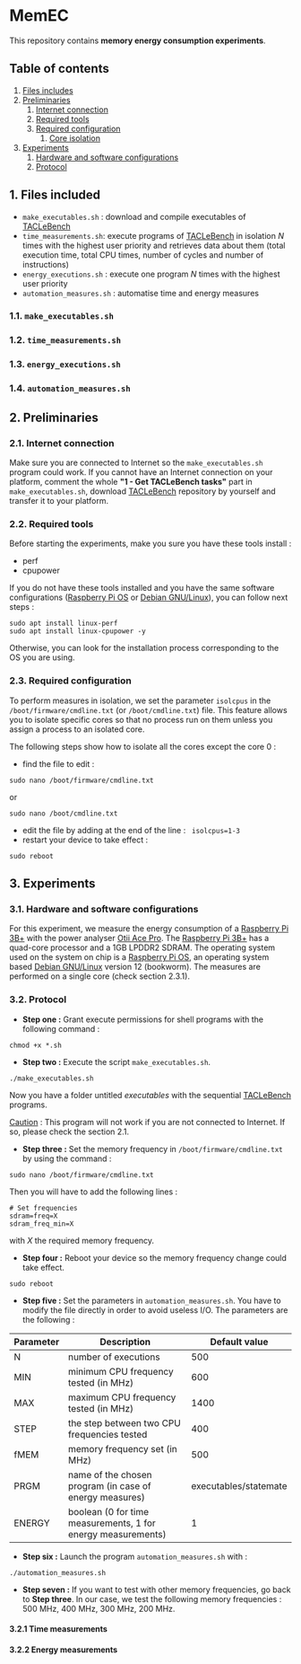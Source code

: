 # MemEC
This repository contains **memory energy consumption experiments**.

## Table of contents

1. [Files includes](#1-files-included)
2. [Preliminaries](#2-preliminaries)
    1. [Internet connection](#21-internet-connection)
    2. [Required tools](#22-required-tools)
    3. [Required configuration](#23-required-configuration)
        1. [Core isolation](#231-core-isolation)  
3. [Experiments](#3-experiments)
    1. [Hardware and software configurations](#31-hardware-and-software-configurations)
    2. [Protocol](#32-protocol)


## 1. Files included 

- ```make_executables.sh``` : download and compile executables of [TACLeBench](http://dx.doi.org/10.4230/OASIcs.WCET.2016.2) 
- ```time_measurements.sh```: execute programs of [TACLeBench](http://dx.doi.org/10.4230/OASIcs.WCET.2016.2) in isolation $N$ times with the highest user priority and retrieves data about them (total execution time, total CPU times, number of cycles and number of instructions)
- ```energy_executions.sh``` : execute one program $N$ times with the highest user priority
- ```automation_measures.sh``` : automatise time and energy measures

### 1.1. ```make_executables.sh```

### 1.2. ```time_measurements.sh```

### 1.3. ```energy_executions.sh```

### 1.4. ```automation_measures.sh```


## 2. Preliminaries

### 2.1. Internet connection

Make sure you are connected to Internet so the ```make_executables.sh``` program could work.
If you cannot have an Internet connection on your platform, comment the whole **"1 - Get TACLeBench tasks"** part in ```make_executables.sh```, download [TACLeBench](http://dx.doi.org/10.4230/OASIcs.WCET.2016.2) repository by yourself and transfer it to your platform.

### 2.2. Required tools

Before starting the experiments, make you sure you have these tools install :
- perf
- cpupower

If you do not have these tools installed and you have the same software configurations ([Raspberry Pi OS](https://www.raspberrypi.com/software/) or [Debian GNU/Linux](https://www.debian.org/)), you can follow next steps : 
```
sudo apt install linux-perf
sudo apt install linux-cpupower -y
```
Otherwise, you can look for the installation process corresponding to the OS you are using.

### 2.3. Required configuration

To perform measures in isolation, we set the parameter ```isolcpus``` in the  ```/boot/firmware/cmdline.txt``` (or ```/boot/cmdline.txt```) file.
This feature allows you to isolate specific cores so that no process run on them unless you assign a process to an isolated core.

The following steps show how to isolate all the cores except the core 0 : 
- find the file to edit : 
```
sudo nano /boot/firmware/cmdline.txt
``` 
or 
```
sudo nano /boot/cmdline.txt
``` 
- edit the file by adding at the end of the line : ``` isolcpus=1-3```
- restart your device to take effect : 
```
sudo reboot
```


## 3. Experiments

### 3.1. Hardware and software configurations

For this experiment, we measure the energy consumption of a [Raspberry Pi 3B+](https://www.raspberrypi.com/products/raspberry-pi-3-model-b-plus/) with the power analyser [Otii Ace Pro](https://www.qoitech.com/otii-ace/).
The [Raspberry Pi 3B+](https://www.raspberrypi.com/products/raspberry-pi-3-model-b-plus/) has a quad-core processor and a 1GB LPDDR2 SDRAM.
The operating system used on the system on chip is a [Raspberry Pi OS](https://www.raspberrypi.com/software/), an operating system based [Debian GNU/Linux](https://www.debian.org/) version 12 (bookworm).
The measures are performed on a single core (check section 2.3.1). 

### 3.2. Protocol

- **Step one :** Grant execute permissions for shell programs with the following command :
```
chmod +x *.sh
```
- **Step two :** Execute the script ```make_executables.sh```.
```
./make_executables.sh
```
Now you have a folder untitled _executables_ with the sequential [TACLeBench](http://dx.doi.org/10.4230/OASIcs.WCET.2016.2) programs.

<ins>Caution</ins> : This program will not work if you are not connected to Internet. If so, please check the section 2.1.

- **Step three :** Set the memory frequency in ```/boot/firmware/cmdline.txt``` by using the command :
```
sudo nano /boot/firmware/cmdline.txt
```
Then you will have to add the following lines : 
```
# Set frequencies
sdram=freq=X
sdram_freq_min=X
```
with $X$ the required memory frequency.
- **Step four :** Reboot your device so the memory frequency change could take effect.
```
sudo reboot
```
- **Step five :** Set the parameters in ```automation_measures.sh```. You have to modify the file directly in order to avoid useless I/O. The parameters are the following :

| Parameter       | Description                                                                     | Default value           |
| --------------- | ------------------------------------------------------------------------------- | ----------------------- |
| $\text{N}$      | number of executions                                                            | $500$                   |
| $\text{MIN}$    | minimum CPU frequency tested (in MHz)                                           | $600$                   |
| $\text{MAX}$    | maximum CPU frequency tested (in MHz)                                           | $1400$                  |
| $\text{STEP}$   | the step between two CPU frequencies tested                                     | $400$                   |
| $\text{fMEM}$   | memory frequency set (in MHz)                                                   | $500$                   |
| $\text{PRGM}$   | name of the chosen program (in case of energy measures)                         | executables/statemate   |
| $\text{ENERGY}$ | boolean (0 for time measurements, 1 for energy measurements)                    | $1$                     |

- **Step six :** Launch the program ```automation_measures.sh``` with : 
```
./automation_measures.sh
```
- **Step seven :** If you want to test with other memory frequencies, go back to **Step three**. In our case, we test the following memory frequencies : $500$ MHz, $400$ MHz, $300$ MHz, $200$ MHz.

#### 3.2.1 Time measurements

#### 3.2.2 Energy measurements
